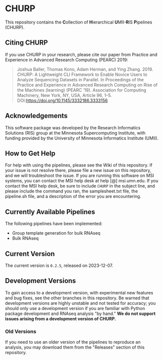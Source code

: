 # CHURP
This repository contains the **C**ollection of **H**ierarchical **U**MII-**R**IS **P**ipelines (CHURP).

## Citing CHURP
If you use CHURP in your research, please cite our paper from Practice and Experience in Advanced Research Computing (PEARC) 2019:

>Joshua Baller, Thomas Kono, Adam Herman, and Ying Zhang. 2019. CHURP: A Lightweight CLI Framework to Enable Novice Users to Analyze Sequencing Datasets in Parallel. In Proceedings of the Practice and Experience in Advanced Research Computing on Rise of the Machines (learning) (PEARC ’19). Association for Computing Machinery, New York, NY, USA, Article 96, 1–5. DOI:https://doi.org/10.1145/3332186.3333156

## Acknowledgements
This software package was developed by the Research Informatics Solutions (RIS) group at the Minnesota Supercomputing Institute, with funding provided by the University of Minnesota Informatics Institute (UMII).

## How to Get Help
For help with using the pipelines, please see the Wiki of this repository. If your issue is not resolve there, please file a new issue on this repository, and we will troubleshoot the issue. If you are running this software on MSI systems, you can contact the MSI help desk at help [@] msi.umn.edu. If you contact the MSI help desk, be sure to include `CHURP` in the subject line, and please include the command you ran, the samplesheet.txt file, the pipeline.sh file, and a description of the error you are encountering.

## Currently Available Pipelines
The following pipelines have been implemented:

- Group template generation for bulk RNAseq
- Bulk RNAseq

## Current Version
The current version is `0.2.5`, released on 2023-12-07.

## Development Versions
To gain access to a development version, with experimental new features and bug fixes, see the other branches in this repository. Be warned that development versions are highly unstable and not tested for accuracy; you should only use a development version if you are familiar with Python package development and RNAseq analysis "by hand." **We do not support issues arising from a development version of CHURP.**

### Old Versions
If you need to use an older version of the pipelines to reproduce an analysis,
you may download them from the "Releases" section of this repository.
